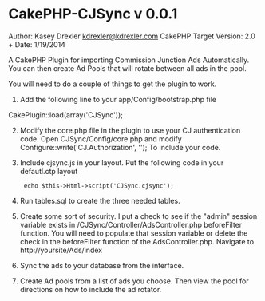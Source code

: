 CakePHP-CJSync v 0.0.1
==============

Author: Kasey Drexler kdrexler@kdrexler.com
CakePHP Target Version: 2.0 +
Date: 1/19/2014

A CakePHP Plugin for importing Commission Junction Ads Automatically.
You can then create Ad Pools that will rotate between all ads in the pool.




You will need to do a couple of things to get the plugin to work.

1. Add the following line to your app/Config/bootstrap.php file

CakePlugin::load(array('CJSync'));

2. Modify the core.php file in the plugin to use your CJ authentication code. 
Open CJSync/Config/core.php and modify Configure::write('CJ.Authorization', ''); 
To include your code.

3. Include cjsync.js in your layout. Put the following code in your defautl.ctp layout


		echo $this->Html->script('CJSync.cjsync');

3. Run tables.sql to create the three needed tables.

4. Create some sort of security. I put a check to see if the "admin" session variable exists in /CJSync/Controller/AdsController.php beforeFilter function.
You will need to populate that session variable or delete the check in the beforeFilter function of the AdsController.php.
Navigate to http://yoursite/Ads/index

5. Sync the ads to your database from the interface.

6. Create Ad pools from a list of ads you choose. Then view the pool for directions on how to include the ad rotator.